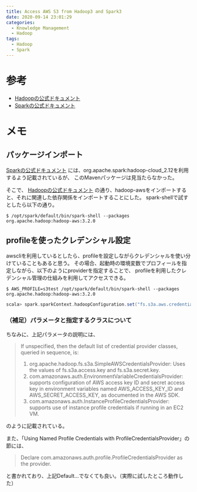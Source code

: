 ```yaml
---
title: Access AWS S3 from Hadoop3 and Spark3
date: 2020-09-14 23:01:29
categories:
  - Knowledge Management
  - Hadoop
tags:
  - Hadoop
  - Spark
---
```


# 参考

* [Hadoopの公式ドキュメント]
* [Sparkの公式ドキュメント]

[Hadoopの公式ドキュメント]: https://hadoop.apache.org/docs/current/hadoop-aws/tools/hadoop-aws/index.html
[Sparkの公式ドキュメント]: https://spark.apache.org/docs/latest/cloud-integration.html


# メモ


## パッケージインポート

[Sparkの公式ドキュメント] には、org.apache.spark:hadoop-cloud_2.12を利用するよう記載されているが、
このMavenパッケージは見当たらなかった。

そこで、 [Hadoopの公式ドキュメント] の通り、hadoop-awsをインポートすると、それに関連した依存関係をインポートすることにした。
spark-shellで試すとしたら以下の通り。

```shell
$ /opt/spark/default/bin/spark-shell --packages org.apache.hadoop:hadoop-aws:3.2.0
```

## profileを使ったクレデンシャル設定

awscliを利用しているとしたら、profileを設定しながらクレデンシャルを使い分けていることもあると思う。
その場合、起動時の環境変数でプロフィールを指定しながら、以下のようにproviderを指定することで、
profileを利用したクレデンシャル管理の仕組みを利用してアクセスできる。

```shell
$ AWS_PROFILE=s3test /opt/spark/default/bin/spark-shell --packages org.apache.hadoop:hadoop-aws:3.2.0
```

```scala
scala> spark.sparkContext.hadoopConfiguration.set("fs.s3a.aws.credentials.provider", "com.amazonaws.auth.DefaultAWSCredentialsProviderChain")
```

### （補足）パラメータと指定するクラスについて

ちなみに、上記パラメータの説明には、

>    If unspecified, then the default list of credential provider classes,
>    queried in sequence, is:
>    1. org.apache.hadoop.fs.s3a.SimpleAWSCredentialsProvider:
>       Uses the values of fs.s3a.access.key and fs.s3a.secret.key.
>    2. com.amazonaws.auth.EnvironmentVariableCredentialsProvider: supports
>        configuration of AWS access key ID and secret access key in
>        environment variables named AWS_ACCESS_KEY_ID and
>        AWS_SECRET_ACCESS_KEY, as documented in the AWS SDK.
>    3. com.amazonaws.auth.InstanceProfileCredentialsProvider: supports use
>        of instance profile credentials if running in an EC2 VM.

のように記載されている。

また、「Using Named Profile Credentials with ProfileCredentialsProvider」の節には、

> Declare com.amazonaws.auth.profile.ProfileCredentialsProvider as the provider.

と書かれており、上記Default...でなくても良い。（実際に試したところ動作した）


<!-- vim: set et tw=0 ts=2 sw=2: -->
